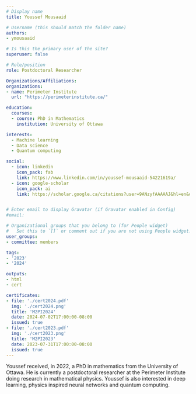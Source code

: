 ```yaml
---
# Display name
title: Youssef Mousaaid

# Username (this should match the folder name)
authors:
- ymousaaid

# Is this the primary user of the site?
superuser: false

# Role/position
role: Postdoctoral Researcher

Organizations/Affiliations:
organizations:
- name: Perimeter Institute
  url: "https://perimeterinstitute.ca/"

education:
  courses:
  - course: PhD in Mathematics
    institution: University of Ottawa

interests:
  - Machine learning
  - Data science
  - Quantum computing

social:
  - icon: linkedin
    icon_pack: fab
    link: https://www.linkedin.com/in/youssef-mousaaid-54221619a/
  - icon: google-scholar
    icon_pack: ai
    link: https://scholar.google.ca/citations?user=9ANzyfAAAAAJ&hl=en&oi=sra


# Enter email to display Gravatar (if Gravatar enabled in Config)
#email:

# Organizational groups that you belong to (for People widget)
#   Set this to `[]` or comment out if you are not using People widget.
user_groups:
- committee: members

tags:
- '2023'
- '2024'

outputs:
- html
- cert

certificates:
- file: './cert2024.pdf'
  img: './cert2024.png'
  title: 'M2PI2024'
  date: 2024-07-02T17:00:00-08:00
  issued: true
- file: './cert2023.pdf'
  img: './cert2023.png'
  title: 'M2PI2023'
  date: 2023-07-31T17:00:00-08:00
  issued: true
---
```

Youssef received, in 2022, a PhD in mathematics from the University of Ottawa.
He is currently a postdoctoral researcher at the Perimeter Institute doing
research in mathematical physics. Youssef is also interested in deep learning,
physics inspired neural networks and quantum computing.
